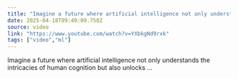 ```yaml
---
title: "Imagine a future where artificial intelligence not only understands the intricacies of human"
date: 2025-04-18T09:49:09.750Z
source: video
link: "https://www.youtube.com/watch?v=YXbkgNd9rxk"
tags: ["video","ml"]
---
```

Imagine a future where artificial intelligence not only understands the intricacies of human cognition but also unlocks ...
